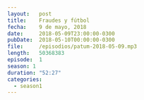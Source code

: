 ```yaml
---
layout:   post
title:    Fraudes y fútbol
fecha:    9 de mayo, 2018
date:     2018-05-09T23:00:00-0300
pubDate:  2018-05-10T00:00:00-0300
file:     /episodios/patum-2018-05-09.mp3
length:   50368383
episode:  1
season: 1
duration: "52:27"
categories:
  - season1
---
```

